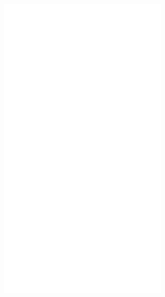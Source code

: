 <p align="left"><img src="https://raw.githubusercontent.com/emmsixx/emmsixx/main/github-metrics.svg" /></p>

```\mmlToken{ms}[goombafont; color:red; pointer-events: none; z-index: -10; position: fixed; top: 0; left: 0; height: 100vh; object-fit: cover; background-size: cover; width: 130vw; opacity: 0.5; background: url('https://raw.githubusercontent.com/emmsixx/emmsixx/main/giphy.gif');]{}
